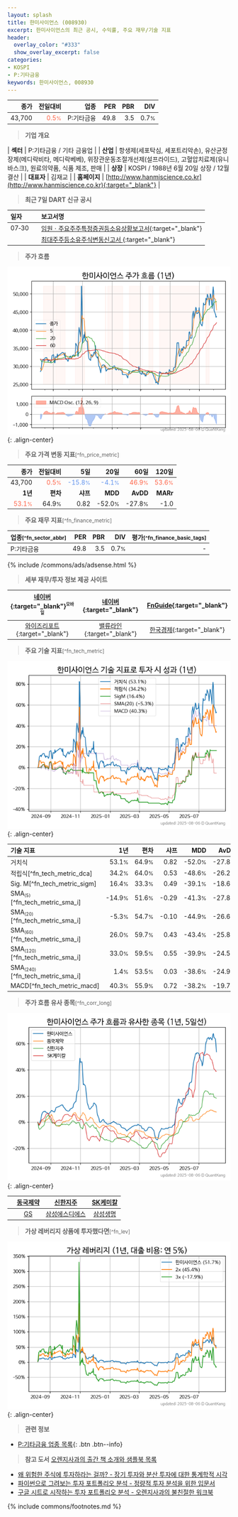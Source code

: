 ```yaml
---
layout: splash
title: 한미사이언스 (008930)
excerpt: 한미사이언스의 최근 공시, 수익률, 주요 재무/기술 지표
header:
  overlay_color: "#333"
  show_overlay_excerpt: false
categories:
- KOSPI
- P:기타금융
keywords: 한미사이언스, 008930
---
```


| **종가** | **전일대비** | **업종** | **PER** | **PBR** | **DIV** |
| -------: | -----------: | -------: | ------: | ------: | ------: |
| 43,700 | <span style="color: tomato">0.5<small>%</small></span> | P:기타금융 | 49.8 | 3.5 | 0.7<small>%</small> |

<!-- more -->


> **기업 개요**<a id="company"></a>

| <span style="white-space:nowrap;">**섹터**</span> | P:기타금융 / 기타 금융업 |
| <span style="white-space:nowrap;">**산업**</span> | 항생제(세포탁심, 세포트리악손), 유산균정장제(메디락비타, 메디락베베), 위장관운동조절개선제(설프라이드), 고혈압치료제(유니바스크), 원료의약품, 식품 제조, 판매 |
| <span style="white-space:nowrap;">**상장**</span> | KOSPI / 1988년 6월 20일 상장 / 12월 결산 |
| <span style="white-space:nowrap;">**대표자**</span> | 김재교 |
| <span style="white-space:nowrap;">**홈페이지**</span> | [http://www.hanmiscience.co.kr](http://www.hanmiscience.co.kr){:target="_blank"} |


> **최근 7일 DART 신규 공시**<a id="dart"></a>

| **일자** |      | **보고서명** |
| :------- | :--- | :----------- |
| 07&#x2011;30 | | [임원ㆍ주요주주특정증권등소유상황보고서](https://dart.fss.or.kr/dsaf001/main.do?rcpNo=20250730000314){:target="_blank"} |
|  | | [최대주주등소유주식변동신고서              ](https://dart.fss.or.kr/dsaf001/main.do?rcpNo=20250730800489){:target="_blank"} |


> **주가 흐름**<a id="price"></a>

![008930](/stock/images/008930.png){: .align-center}


> **주요 가격 변동 지표**<small>[^fn_price_metric]</small>

| **종가** | **전일대비** | **5일** | **20일** | **60일** | **120일** |
| -------: | -----------: | ------: | -------: | -------: | --------: |
| 43,700 | <span style="color: tomato">0.5<small>%</small></span> | <span style="color: cornflowerblue">-15.8<small>%</small></span> | <span style="color: cornflowerblue">-4.1<small>%</small></span> | <span style="color: tomato">46.9<small>%</small></span> | <span style="color: tomato">53.6<small>%</small></span> |
| **1년** | **편차** | **샤프** | **MDD** | **AvDD** | **MARr** |
| <span style="color: tomato">53.1<small>%</small></span> | 64.9<small>%</small> | 0.82 | -52.0<small>%</small> | -27.8<small>%</small> | -1.0 |


> **주요 재무 지표**<small>[^fn_finance_metric]</small>

| **업종**<small>[^fn_sector_abbr]</small> | **PER** | **PBR** | **DIV** | **평가**<small>[^fn_finance_basic_tags]</small> |
| :--------------------------------------- | ------: | ------: | ------: | ----------------------------------------------: |
| P:기타금융 | 49.8 | 3.5 | 0.7<small>%</small> | - |



{% include /commons/ads/adsense.html %}

> **세부 재무/투자 정보 제공 사이트**

| [네이버](https://m.stock.naver.com/domestic/stock/008930/finance/summary){:target="_blank"}<sup><small>모바일</small></sup> | [네이버](https://finance.naver.com/item/coinfo.naver?code=008930){:target="_blank"} | [FnGuide](https://comp.fnguide.com/SVO2/ASP/SVD_Invest.asp?gicode=A008930&MenuYn=Y){:target="_blank"} |
| :---: | :---: | :---: |
| [와이즈리포트](https://comp.wisereport.co.kr/company/c1040001.aspx?cmp_cd=008930){:target="_blank"} | [밸류라인](https://www.valueline.co.kr/finance/summary/008930){:target="_blank"} | [한국경제](https://markets.hankyung.com/stock/008930/financial-summary){:target="_blank"} |


> **주요 기술 지표**<small>[^fn_tech_metric]</small>


![008930](/stock/images/008930_tech.png){: .align-center}

| **기술 지표** | **1년** | **편차** | **샤프** | **MDD** | **AvDD** |
| :------------ | ------: | -----------: | -------: | ------: | -------: |
| 거치식 | 53.1<small>%</small> | 64.9<small>%</small> | 0.82 | -52.0<small>%</small> | -27.8<small>%</small> |
| 적립식[^fn_tech_metric_dca] | 34.2<small>%</small> | 64.0<small>%</small> | 0.53 | -48.6<small>%</small> | -26.2<small>%</small> |
| Sig. M[^fn_tech_metric_sigm] | 16.4<small>%</small> | 33.3<small>%</small> | 0.49 | -39.1<small>%</small> | -18.6<small>%</small> |
| SMA<small><sub>(5)</sub></small>[^fn_tech_metric_sma_i] | -14.9<small>%</small> | 51.6<small>%</small> | -0.29 | -41.3<small>%</small> | -27.8<small>%</small> |
| SMA<small><sub>(20)</sub></small>[^fn_tech_metric_sma_i] | -5.3<small>%</small> | 54.7<small>%</small> | -0.10 | -44.9<small>%</small> | -26.6<small>%</small> |
| SMA<small><sub>(60)</sub></small>[^fn_tech_metric_sma_i] | 26.0<small>%</small> | 59.7<small>%</small> | 0.43 | -43.4<small>%</small> | -25.8<small>%</small> |
| SMA<small><sub>(120)</sub></small>[^fn_tech_metric_sma_i] | 33.0<small>%</small> | 59.5<small>%</small> | 0.55 | -39.9<small>%</small> | -24.5<small>%</small> |
| SMA<small><sub>(240)</sub></small>[^fn_tech_metric_sma_i] | 1.4<small>%</small> | 53.5<small>%</small> | 0.03 | -38.6<small>%</small> | -24.9<small>%</small> |
| MACD[^fn_tech_metric_macd] | 40.3<small>%</small> | 55.9<small>%</small> | 0.72 | -38.2<small>%</small> | -19.7<small>%</small> |


> **주가 흐름 유사 종목**<a id="corr"></a><small>[^fn_corr_long]</small>

![008930](/stock/images/008930_corr.png){: .align-center}

|       | [동국제약](/086450/) | [신한지주](/055550/) | [SK케미칼](/285130/) |
| :---: | :------------------------------------: | :------------------------------------: | :------------------------------------: |
|       | [GS](/078930/) | [삼성에스디에스](/018260/) | [삼성생명](/032830/) |


> **가상 레버리지 상품에 투자했다면**<a id="2x"></a><small>[^fn_lev]</small>

![008930](/stock/images/008930_2x.png){: .align-center}


> **관련 정보**

- [P:기타금융 업종 목록](/stats/sector/kospi_업종_기타금융_종목/){: .btn .btn--info}

> **참고 도서** [오렌지사과의 출간 책 소개와 샘플북 목록](https://kongdori.tistory.com/691)

- [왜 위험한 주식에 투자하라는 걸까? - 장기 투자와 분산 투자에 대한 통계학적 시각](https://kongdori.tistory.com/421)
- [파이썬으로 그려보는 투자 포트폴리오 분석  - 정량적 투자 분석을 위한 입문서](https://kongdori.tistory.com/643)
- [구글 시트로 시작하는 투자 포트폴리오 분석 - 오렌지사과의 불친절한 워크북](https://kongdori.tistory.com/449)


{% include commons/footnotes.md %}